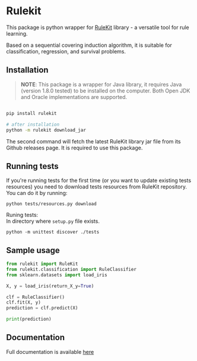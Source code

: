 # Rulekit
 
This package is python wrapper for [RuleKit](https://github.com/adaa-polsl/RuleKit) library - a versatile tool for rule learning. 
 
Based on a sequential covering induction algorithm, it is suitable for classification, regression, and survival problems.
 
## Installation
 
> **NOTE**: 
This package is a wrapper for Java library, it requires Java (version 1.8.0 tested) to be installed on the computer. Both Open JDK and Oracle implementations are supported.
## 
 
```bash
pip install rulekit
 
# after installation
python -m rulekit download_jar
```
 
The second command will fetch the latest RuleKit library jar file from its Github releases page. It is required to use this package.
 
## Running tests
 
If you're running tests for the first time (or you want to update existing tests resources) you need to download tests resources from RuleKit repository. You can do it by running:
```
python tests/resources.py download
```
Runing tests:    
In directory where `setup.py` file exists.
```
python -m unittest discover ./tests
```
 
## Sample usage
 
```python
from rulekit import RuleKit
from rulekit.classification import RuleClassifier
from sklearn.datasets import load_iris
 
X, y = load_iris(return_X_y=True)
 
clf = RuleClassifier()
clf.fit(X, y)
prediction = clf.predict(X)
 
print(prediction)
```
 
## Documentation
 
Full documentation is available [here](https://adaa-polsl.github.io/RuleKit-python/)

